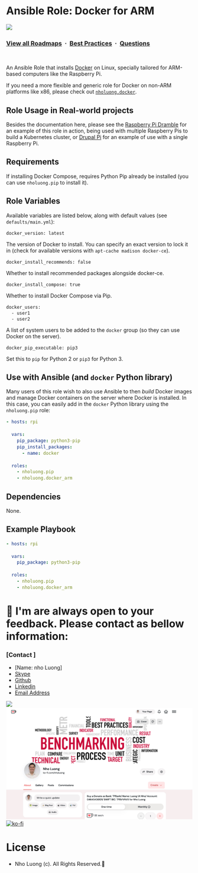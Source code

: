 # Ansible Role: Docker for ARM

![](https://i.imgur.com/waxVImv.png)
### [View all Roadmaps](https://github.com/nholuongut/all-roadmaps) &nbsp;&middot;&nbsp; [Best Practices](https://github.com/nholuongut/all-roadmaps/blob/main/public/best-practices/) &nbsp;&middot;&nbsp; [Questions](https://www.linkedin.com/in/nholuong/)
<br/>

An Ansible Role that installs [Docker](https://www.docker.com) on Linux, specially tailored for ARM-based computers like the Raspberry Pi.

If you need a more flexible and generic role for Docker on non-ARM platforms like x86, please check out [`nholuong.docker`](https://galaxy.ansible.com/nholuong/docker).

## Role Usage in Real-world projects

Besides the documentation here, please see the [Raspberry Pi Dramble](http://www.pidramble.com) for an example of this role in action, being used with multiple Raspberry Pis to build a Kubernetes cluster, or [Drupal Pi](https://github.com/nholuong/drupal-pi) for an example of use with a single Raspberry Pi.

## Requirements

If installing Docker Compose, requires Python Pip already be installed (you can use `nholuong.pip` to install it).

## Role Variables

Available variables are listed below, along with default values (see `defaults/main.yml`):

    docker_version: latest

The version of Docker to install. You can specify an exact version to lock it in (check for available versions with `apt-cache madison docker-ce`).

    docker_install_recommends: false

Whether to install recommended packages alongside docker-ce.

    docker_install_compose: true

Whether to install Docker Compose via Pip.

    docker_users:
      - user1
      - user2

A list of system users to be added to the `docker` group (so they can use Docker on the server).

    docker_pip_executable: pip3

Set this to `pip` for Python 2 or `pip3` for Python 3.

## Use with Ansible (and `docker` Python library)

Many users of this role wish to also use Ansible to then _build_ Docker images and manage Docker containers on the server where Docker is installed. In this case, you can easily add in the `docker` Python library using the `nholuong.pip` role:

```yaml
- hosts: rpi

  vars:
    pip_package: python3-pip
    pip_install_packages:
      - name: docker

  roles:
    - nholuong.pip
    - nholuong.docker_arm
```

## Dependencies

None.

## Example Playbook

```yaml
- hosts: rpi

  vars:
    pip_package: python3-pip

  roles:
    - nholuong.pip
    - nholuong.docker_arm
```

# 🚀 I'm are always open to your feedback.  Please contact as bellow information:
### [Contact ]
* [Name: nho Luong]
* [Skype](luongutnho_skype)
* [Github](https://github.com/nholuongut/)
* [Linkedin](https://www.linkedin.com/in/nholuong/)
* [Email Address](luongutnho@hotmail.com)

![](https://i.imgur.com/waxVImv.png)
![](Donate.png)
[![ko-fi](https://ko-fi.com/img/githubbutton_sm.svg)](https://ko-fi.com/nholuong)

# License
* Nho Luong (c). All Rights Reserved.🌟
